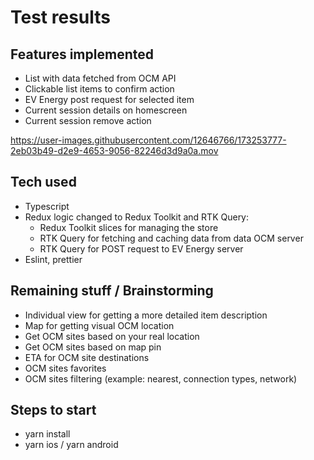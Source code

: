 # Test results

## Features implemented

- List with data fetched from OCM API
- Clickable list items to confirm action
- EV Energy post request for selected item
- Current session details on homescreen
- Current session remove action

https://user-images.githubusercontent.com/12646766/173253777-2eb03b49-d2e9-4653-9056-82246d3d9a0a.mov


## Tech used

- Typescript
- Redux logic changed to Redux Toolkit and RTK Query:
  - Redux Toolkit slices for managing the store
  - RTK Query for fetching and caching data from data OCM server
  - RTK Query for POST request to EV Energy server
- Eslint, prettier


## Remaining stuff / Brainstorming

- Individual view for getting a more detailed item description
- Map for getting visual OCM location
- Get OCM sites based on your real location
- Get OCM sites based on map pin
- ETA for OCM site destinations
- OCM sites favorites
- OCM sites filtering (example: nearest, connection types, network)


## Steps to start

- yarn install
- yarn ios / yarn android
